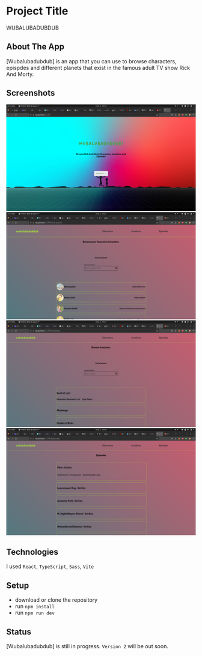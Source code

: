 # Project Title
WUBALUBADUBDUB


## About The App
[Wubalubadubdub] is an app that you can use to browse characters, epispdes and different planets that exist in the famous adult TV show Rick And Morty.

## Screenshots

![Home](home.png)
![Characters](characters.png)
![Locations](locations.png)
![Episodes](episodes.png)


## Technologies
I used `React`, `TypeScript`, `Sass`, `Vite`

## Setup
- download or clone the repository
- run `npm install`
- run `npm run dev`



## Status
[Wubalubadubdub] is still in progress. `Version 2` will be out soon.



